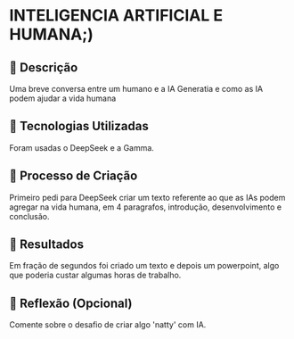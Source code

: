 # INTELIGENCIA ARTIFICIAL E HUMANA;)

## 📒 Descrição
Uma breve conversa entre um humano e a IA Generatia e como as IA podem ajudar a vida humana

## 🤖 Tecnologias Utilizadas
Foram usadas o DeepSeek e a Gamma.

## 🧐 Processo de Criação
Primeiro pedi para DeepSeek criar um texto referente ao que as IAs podem agregar na vida humana, em 4 paragrafos, introdução, desenvolvimento e conclusão.

## 🚀 Resultados
Em fração de segundos foi criado um texto e depois um powerpoint, algo que poderia custar algumas horas de trabalho.

## 💭 Reflexão (Opcional)
Comente sobre o desafio de criar algo 'natty' com IA.
